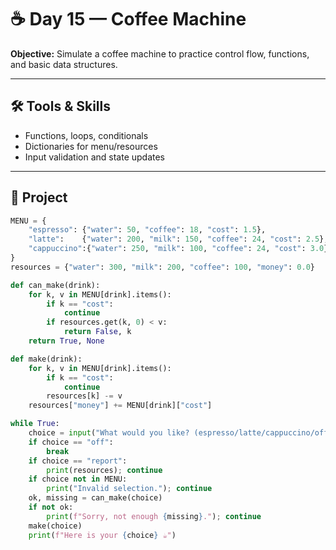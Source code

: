 # ☕ Day 15 — Coffee Machine

**Objective:** Simulate a coffee machine to practice control flow, functions, and basic data structures.

---

## 🛠️ Tools & Skills
- Functions, loops, conditionals
- Dictionaries for menu/resources
- Input validation and state updates

---

## 🚀 Project
```python
MENU = {
    "espresso": {"water": 50, "coffee": 18, "cost": 1.5},
    "latte":    {"water": 200, "milk": 150, "coffee": 24, "cost": 2.5},
    "cappuccino":{"water": 250, "milk": 100, "coffee": 24, "cost": 3.0},
}
resources = {"water": 300, "milk": 200, "coffee": 100, "money": 0.0}

def can_make(drink):
    for k, v in MENU[drink].items():
        if k == "cost": 
            continue
        if resources.get(k, 0) < v:
            return False, k
    return True, None

def make(drink):
    for k, v in MENU[drink].items():
        if k == "cost": 
            continue
        resources[k] -= v
    resources["money"] += MENU[drink]["cost"]

while True:
    choice = input("What would you like? (espresso/latte/cappuccino/off/report): ").strip().lower()
    if choice == "off":
        break
    if choice == "report":
        print(resources); continue
    if choice not in MENU:
        print("Invalid selection."); continue
    ok, missing = can_make(choice)
    if not ok:
        print(f"Sorry, not enough {missing}."); continue
    make(choice)
    print(f"Here is your {choice} ☕")
